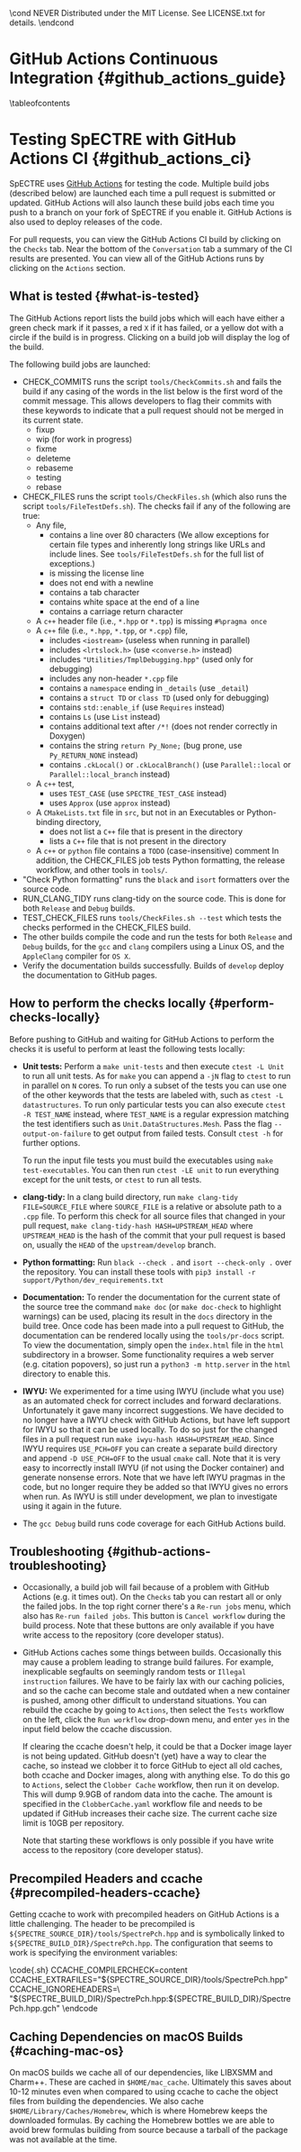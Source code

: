 \cond NEVER
Distributed under the MIT License.
See LICENSE.txt for details.
\endcond

# GitHub Actions Continuous Integration {#github_actions_guide}

\tableofcontents

# Testing SpECTRE with GitHub Actions CI {#github_actions_ci}

SpECTRE uses
[GitHub Actions](https://github.com/features/actions) for
testing the code.  Multiple build jobs (described below) are launched
each time a pull request is submitted or updated.  GitHub Actions will also
launch these build jobs each time you push to a branch on your fork of SpECTRE
if you enable it. GitHub Actions is also used to deploy releases of the code.

For pull requests, you can view the GitHub Actions CI build by clicking on the
`Checks` tab. Near the bottom of the `Conversation` tab a summary of the CI
results are presented. You can view all of the GitHub Actions runs by clicking
on the `Actions` section.

## What is tested {#what-is-tested}

The GitHub Actions report lists the build jobs which will each have either a
green check mark if it passes, a red `X` if it has failed, or a yellow
dot with a circle if the build is in progress.  Clicking on a build job will
display the log of the build.

The following build jobs are launched:
* CHECK_COMMITS runs the script `tools/CheckCommits.sh` and fails the build if
  any casing of the words in the list below is the first word of the commit
  message.  This allows developers to flag their commits with these keywords to
  indicate that a pull request should not be merged in its current state.
  - fixup
  - wip (for work in progress)
  - fixme
  - deleteme
  - rebaseme
  - testing
  - rebase
* CHECK_FILES runs the script `tools/CheckFiles.sh` (which also runs the script
  `tools/FileTestDefs.sh`). The checks fail if any of the following are true:
  - Any file,
    * contains a line over 80 characters (We allow exceptions for certain file
      types and inherently long strings like URLs and include lines.
      See `tools/FileTestDefs.sh` for the full list of exceptions.)
    * is missing the license line
    * does not end with a newline
    * contains a tab character
    * contains white space at the end of a line
    * contains a carriage return character
  - A `c++` header file (i.e., `*.hpp` or `*.tpp`) is missing `#%pragma once`
  - A `c++` file (i.e., `*.hpp`, `*.tpp`, or `*.cpp`) file,
    * includes `<iostream>` (useless when running in parallel)
    * includes `<lrtslock.h>` (use `<converse.h>` instead)
    * includes `"Utilities/TmplDebugging.hpp"` (used only for debugging)
    * includes any non-header `*.cpp` file
    * contains a `namespace` ending in `_details` (use `_detail`)
    * contains a `struct TD` or `class TD` (used only for debugging)
    * contains `std::enable_if` (use `Requires` instead)
    * contains `Ls` (use `List` instead)
    * contains additional text after `/*!` (does not render correctly in
      Doxygen)
    * contains the string `return Py_None;` (bug prone, use `Py_RETURN_NONE`
      instead)
    * contains `.ckLocal()` or `.ckLocalBranch()` (use `Parallel::local` or
      `Parallel::local_branch` instead)
  - A `c++` test,
    * uses `TEST_CASE` (use `SPECTRE_TEST_CASE` instead)
    * uses `Approx` (use `approx` instead)
  - A `CMakeLists.txt` file in `src`, but not in an Executables or
    Python-binding directory,
    * does not list a `C++` file that is present in the directory
    * lists a `C++` file that is not present in the directory
  - A `c++` or `python` file contains a `TODO` (case-insensitive) comment
  In addition, the CHECK_FILES job tests Python formatting, the release
  workflow, and other tools in `tools/`.
* "Check Python formatting" runs the `black` and `isort` formatters over the
  source code.
* RUN_CLANG_TIDY runs clang-tidy on the source code. This is done for both
  `Release` and `Debug` builds.
* TEST_CHECK_FILES runs `tools/CheckFiles.sh --test` which tests the checks
  performed in the CHECK_FILES build.
* The other builds compile the code and run the tests for both
  `Release` and `Debug` builds, for the `gcc` and `clang` compilers
  using a Linux OS, and the `AppleClang` compiler for `OS X`.
* Verify the documentation builds successfully. Builds of `develop` deploy the
  documentation to GitHub pages.

## How to perform the checks locally {#perform-checks-locally}

Before pushing to GitHub and waiting for GitHub Actions to perform the checks it
is useful to perform at least the following tests locally:
- **Unit tests:** Perform a `make unit-tests` and then execute `ctest -L Unit`
  to run all unit tests. As for `make` you can append a `-jN` flag to `ctest` to
  run in parallel on `N` cores. To run only a subset of the tests you can use
  one of the other keywords that the tests are labeled with, such as `ctest -L
  datastructures`. To run only particular tests you can also execute `ctest -R
  TEST_NAME` instead, where `TEST_NAME` is a regular expression matching the
  test identifiers such as `Unit.DataStructures.Mesh`. Pass the flag
  `--output-on-failure` to get output from failed tests. Consult `ctest -h` for
  further options.

  To run the input file tests you must build the executables using
  `make test-executables`. You can then run `ctest -LE unit` to run everything
  except for the unit tests, or `ctest` to run all tests.
- **clang-tidy:** In a clang build directory, run `make clang-tidy
  FILE=SOURCE_FILE` where `SOURCE_FILE` is a relative or absolute path to a
  `.cpp` file. To perform this check for all source files that changed in your
  pull request, `make clang-tidy-hash HASH=UPSTREAM_HEAD` where `UPSTREAM_HEAD`
  is the hash of the commit that your pull request is based on, usually the
  `HEAD` of the `upstream/develop` branch.
- **Python formatting:** Run `black --check .` and `isort --check-only .` over
  the repository. You can install these tools with `pip3 install -r
  support/Python/dev_requirements.txt`
- **Documentation:** To render the documentation for the current state
  of the source tree the command `make doc` (or `make doc-check` to
  highlight warnings) can be used, placing its result in the `docs`
  directory in the build tree.  Once code has been made into a pull
  request to GitHub, the documentation can be rendered locally using
  the `tools/pr-docs` script.  To view the documentation, simply open the
  `index.html` file in the `html` subdirectory in a browser. Some functionality
  requires a web server (e.g. citation popovers), so just run a
  `python3 -m http.server` in the `html` directory to enable this.
- **IWYU:** We experimented for a time using IWYU (include what you
  use) as an automated check for correct includes and forward
  declarations.  Unfortunately it gave many incorrect suggestions.  We
  have decided to no longer have a IWYU check with GitHub Actions, but have
  left support for IWYU so that it can be used locally.  To do so just
  for the changed files in a pull request run `make iwyu-hash
  HASH=UPSTREAM_HEAD`. Since IWYU requires `USE_PCH=OFF` you can
  create a separate build directory and append `-D USE_PCH=OFF` to the
  usual `cmake` call. Note that it is very easy to incorrectly install
  IWYU (if not using the Docker container) and generate nonsense
  errors.  Note that we have left IWYU pragmas in the code, but no
  longer require they be added so that IWYU gives no errors when run.
  As IWYU is still under development, we plan to investigate using it
  again in the future.
- The `gcc Debug` build runs code coverage for each GitHub Actions build.

## Troubleshooting {#github-actions-troubleshooting}

* Occasionally, a build job will fail because of a problem with GitHub Actions
  (e.g. it times out).  On the `Checks` tab you can restart all or only the
  failed jobs. In the top right corner there's a `Re-run jobs` menu, which also
  has `Re-run failed jobs`. This button is `Cancel workflow` during the build
  process. Note that these buttons are only available if you have write access
  to the repository (core developer status).
* GitHub Actions caches some things between builds.  Occasionally this may
  cause a problem leading to strange build failures.  For example, inexplicable
  segfaults on seemingly random tests or `Illegal instruction` failures. We have
  to be fairly lax with our caching policies, and so the cache can become stale
  and outdated when a new container is pushed, among other difficult to
  understand situations. You can rebuild the ccache by going to `Actions`, then
  select the `Tests` workflow on the left, click the `Run workflow` drop-down
  menu, and enter `yes` in the input field below the ccache discussion.

  If clearing the ccache doesn't help, it could be that a Docker image layer is
  not being updated. GitHub doesn't (yet) have a way to clear the cache, so
  instead we clobber it to force GitHub to eject all old caches, both ccache and
  Docker images, along with anything else. To do this go to `Actions`, select
  the `Clobber Cache` workflow, then run it on develop. This will dump 9.9GB of
  random data into the cache. The amount is specified in the `ClobberCache.yaml`
  workflow file and needs to be updated if GitHub increases their cache
  size. The current cache size limit is 10GB per repository.

  Note that starting these workflows is only possible if you have write access
  to the repository (core developer status).

## Precompiled Headers and ccache {#precompiled-headers-ccache}

Getting ccache to work with precompiled headers on GitHub Actions is a little
challenging. The header to be precompiled is
`${SPECTRE_SOURCE_DIR}/tools/SpectrePch.hpp` and is symbolically linked to
`${SPECTRE_BUILD_DIR}/SpectrePch.hpp`. The configuration that seems to work is
specifying the environment variables:

\code{.sh}
CCACHE_COMPILERCHECK=content
CCACHE_EXTRAFILES="${SPECTRE_SOURCE_DIR}/tools/SpectrePch.hpp"
CCACHE_IGNOREHEADERS=\
  "${SPECTRE_BUILD_DIR}/SpectrePch.hpp:${SPECTRE_BUILD_DIR}/SpectrePch.hpp.gch"
\endcode

## Caching Dependencies on macOS Builds {#caching-mac-os}

On macOS builds we cache all of our dependencies, like LIBXSMM and
Charm++. These are cached in `$HOME/mac_cache`. Ultimately this saves about
10-12 minutes even when compared to using ccache to cache the object files from
building the dependencies. We also cache `$HOME/Library/Caches/Homebrew`, which
is where Homebrew keeps the downloaded formulas. By caching the Homebrew bottles
we are able to avoid brew formulas building from source because a tarball of the
package was not available at the time.
